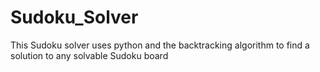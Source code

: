 # Sudoku_Solver
This Sudoku solver uses python and the backtracking algorithm to find a solution to any solvable Sudoku board
